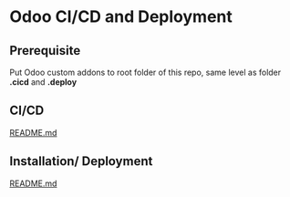 # Odoo CI/CD and Deployment

## Prerequisite

Put Odoo custom addons to root folder of this repo, same level as folder **.cicd** and **.deploy**

## CI/CD

[README.md](.cicd/README.md)

## Installation/ Deployment

[README.md](.deploy/README.md)

